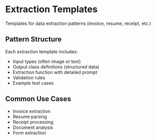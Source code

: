 # Extraction Templates

Templates for data extraction patterns (invoice, resume, receipt, etc.)

## Pattern Structure

Each extraction template includes:
- Input types (often image or text)
- Output class definitions (structured data)
- Extraction function with detailed prompt
- Validation rules
- Example test cases

## Common Use Cases

- Invoice extraction
- Resume parsing
- Receipt processing
- Document analysis
- Form extraction
